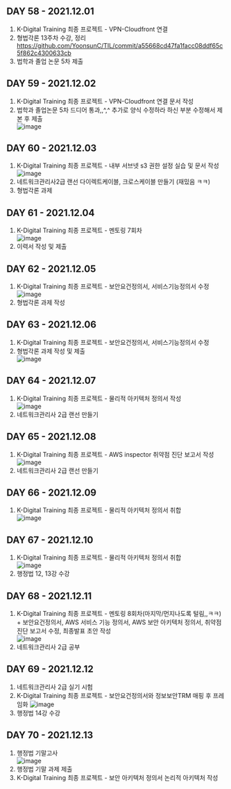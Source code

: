 ## DAY 58 - 2021.12.01  
1. K-Digital Training 최종 프로젝트 - VPN-Cloudfront 연결  
2. 형법각론 13주차 수강, 정리  
https://github.com/YoonsunC/TIL/commit/a55668cd47fa1facc08ddf65c5f862c4300633cb  
3. 법학과 졸업 논문 5차 제출  
## DAY 59 - 2021.12.02  
1. K-Digital Training 최종 프로젝트 - VPN-Cloudfront 연결 문서 작성  
2. 법학과 졸업논문 5차 드디어 통과,,^,^ 추가로 양식 수정하라 하신 부분 수정해서 제본 후 제출  
![image](https://user-images.githubusercontent.com/87630630/145828863-39b5df04-8fcd-44e6-b563-b547b86cf004.png)  
## DAY 60 - 2021.12.03  
1. K-Digital Training 최종 프로젝트 - 내부 서브넷 s3 권한 설정 실습 및 문서 작성  
![image](https://user-images.githubusercontent.com/87630630/145821698-58292c12-294c-4cdb-b77a-ac9ca67ab278.png)  
2. 네트워크관리사2급 랜선 다이렉트케이블, 크로스케이블 만들기 (재밌음 ㅋㅋ)  
3. 형법각론 과제  
## DAY 61 - 2021.12.04  
1. K-Digital Training 최종 프로젝트 - 멘토링 7회차  
![image](https://user-images.githubusercontent.com/87630630/145822300-94de48f4-3685-44e4-84bd-db9340347d65.png)  
2. 이력서 작성 및 제출  
## DAY 62 - 2021.12.05  
1. K-Digital Training 최종 프로젝트 - 보안요건정의서, 서비스기능정의서 수정  
![image](https://user-images.githubusercontent.com/87630630/145823862-01f6ed29-7616-4401-bbdb-19ed7767e20f.png)  
2. 형법각론 과제 작성  
## DAY 63 - 2021.12.06  
1. K-Digital Training 최종 프로젝트 - 보안요건정의서, 서비스기능정의서 수정  
2. 형법각론 과제 작성 및 제출  
![image](https://user-images.githubusercontent.com/87630630/145823125-3053add3-5eec-43f9-860e-34603cb02fee.png)  
## DAY 64 - 2021.12.07  
1. K-Digital Training 최종 프로젝트 - 물리적 아키텍처 정의서 작성  
![image](https://user-images.githubusercontent.com/87630630/145825843-92627a54-e29a-4c05-b205-739057195748.png)  
2. 네트워크관리사 2급 랜선 만들기  
## DAY 65 - 2021.12.08  
1. K-Digital Training 최종 프로젝트 - AWS inspector 취약점 진단 보고서 작성  
![image](https://user-images.githubusercontent.com/87630630/145825388-37d6ac48-d6b2-448f-a225-714155b324f0.png)  
2. 네트워크관리사 2급 랜선 만들기  
## DAY 66 - 2021.12.09  
1. K-Digital Training 최종 프로젝트 - 물리적 아키텍처 정의서 취합  
![image](https://user-images.githubusercontent.com/87630630/145827695-1eae6927-8e0b-4212-925c-6a352c28749f.png)  
## DAY 67 - 2021.12.10  
1. K-Digital Training 최종 프로젝트 - 물리적 아키텍처 정의서 취합  
![image](https://user-images.githubusercontent.com/87630630/145826506-bf068ca6-0bae-498c-b388-d7b3963b0681.png)  
2. 행정법 12, 13강 수강  
## DAY 68 - 2021.12.11  
1. K-Digital Training 최종 프로젝트 - 멘토링 8회차(마지막/먼지나도록 털림,,ㅋㅋ) + 보안요건정의서, AWS 서비스 기능 정의서, AWS 보안 아키텍처 정의서, 취약점 진단 보고서 수정, 최종발표 초안 작성  
![image](https://user-images.githubusercontent.com/87630630/145829870-61d547d9-e8ad-4ba3-99dc-686ff248ba8e.png)  
2. 네트워크관리사 2급 공부  
## DAY 69 - 2021.12.12  
1. 네트워크관리사 2급 실기 시험  
2. K-Digital Training 최종 프로젝트 - 보안요건정의서와 정보보안TRM 매핑 후 프레임화
![image](https://user-images.githubusercontent.com/87630630/145830176-06ebb7c0-d338-4caf-8bb9-87222c989c60.png)  
3. 행정법 14강 수강  
## DAY 70 - 2021.12.13  
1. 행정법 기말고사  
![image](https://user-images.githubusercontent.com/87630630/145830646-e08bf064-3085-431d-9c07-341eea34e158.png)  
2. 행정법 기말 과제 제출  
2. K-Digital Training 최종 프로젝트 - 보안 아키텍처 정의서 논리적 아키텍처 작성  